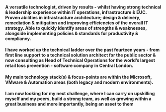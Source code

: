 #### A versatile technologist, driven by results - whilst having strong technical & leadership experience within IT operations, infrastructure & EUC. Proven abilities in infrastructure architecture; design & delivery, remediation & mitigation and improving efficiencies of the overall IT strategy. Able to quickly identify areas of strengths & weaknesses, alongside implementing policies & standards for productivity & compliancy.

#### I have worked up the technical ladder over the past fourteen years - from first line support to a technical solution architect for the public sector & now consulting as Head of Technical Operations for the world’s largest retail loss prevention - software company in Central London.

#### My main technology stack(s) & focus-points are within the Microsoft, VMware & Automation areas (both legacy and modern environments).

#### I am now looking for my next challenge, where I can carry on upskilling myself and my peers, build a strong team, as well as growing within a great business and more importantly, being an asset to them

<!--
**Vincekchan/Vincekchan** is a ✨ _special_ ✨ repository because its `README.md` (this file) appears on your GitHub profile.

Here are some ideas to get you started:

- 🔭 I’m currently working on ...
- 🌱 I’m currently learning ...
- 👯 I’m looking to collaborate on ...
- 🤔 I’m looking for help with ...
- 💬 Ask me about ...
- 📫 How to reach me: ...
- 😄 Pronouns: ...
- ⚡ Fun fact: ...
-->
